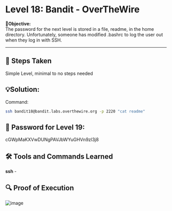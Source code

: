 # Level 18: Bandit - OverTheWire

**🎯Objective:**  
The password for the next level is stored in a file, readme, in the home directory. Unfortunately, someone has modified .bashrc to log the user out when they log in with SSH.

---

## 📝 Steps Taken
Simple Level, minimal to no steps needed

## 💡Solution:


  Command:
   ```bash
   ssh bandit18@bandit.labs.overthewire.org -p 2220 "cat readme"
```


## 🔑 Password for Level 19:
cGWpMaKXVwDUNgPAVJbWYuGHVn9zl3j8

## 🛠️ Tools and Commands Learned

**ssh** - 

## 🔍 Proof of Execution

![image](https://github.com/user-attachments/assets/e0ea1a6d-aeaa-40a0-a40c-b4afdd3725e6)
